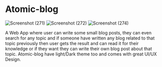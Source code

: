 # Atomic-blog

![Screenshot (271)](https://github.com/sandali-singh/Atomic-blog/assets/72544086/5dabd310-4bd7-443d-9e02-92a657c1f42f)
![Screenshot (272)](https://github.com/sandali-singh/Atomic-blog/assets/72544086/1f3ae7ac-01e3-4f95-aa7f-6c897a160909)
![Screenshot (274)](https://github.com/sandali-singh/Atomic-blog/assets/72544086/6b5373c8-4a59-49c6-bb54-b65b6a7c6676)


A Web App where user can write some small blog posts, they can even search for any topic and if someone have written any blog related to that topic previously then user gets the result and can read it for their knowledge or if they want they can write their own blog post about that topic. Atomic-blog have light/Dark theme too and comes with great UI/UX Design.
